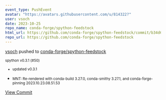 ```yaml
---
event_type: PushEvent
avatar: "https://avatars.githubusercontent.com/u/814322?"
user: vsoch
date: 2023-10-25
repo_name: conda-forge/spython-feedstock
html_url: https://github.com/conda-forge/spython-feedstock/commit/b34d68ab04c58fbd6ae6b1170be342e51468302a
repo_url: https://github.com/conda-forge/spython-feedstock
---
```


<a href='https://github.com/vsoch' target='_blank'>vsoch</a> pushed to <a href='https://github.com/conda-forge/spython-feedstock' target='_blank'>conda-forge/spython-feedstock</a>

<small>spython v0.3.1 (#50)

* updated v0.3.1

* MNT: Re-rendered with conda-build 3.27.0, conda-smithy 3.27.1, and conda-forge-pinning 2023.10.23.08.51.53</small>

<a href='https://github.com/conda-forge/spython-feedstock/commit/b34d68ab04c58fbd6ae6b1170be342e51468302a' target='_blank'>View Commit</a>